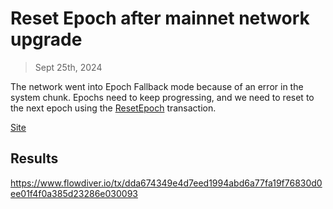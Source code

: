 # Reset Epoch after mainnet network upgrade

> Sept 25th, 2024

The network went into Epoch Fallback mode because of an error in the system chunk.
Epochs need to keep progressing, and we need to reset to the next epoch
using the [ResetEpoch](../../../../templates/reset_epoch.cdc) transaction.

[Site](https://flow-multisig-git-service-account-onflow.vercel.app/)

## Results

https://www.flowdiver.io/tx/dda674349e4d7eed1994abd6a77fa19f76830d0ee01f4f0a385d23286e030093